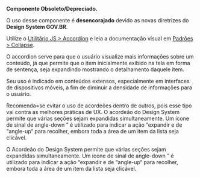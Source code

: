 <div class="br-message warning" role="alert">
    <div class="icon" aria-label="Componente Obsoleto">
        <i class="fas fa-exclamation-triangle fa-lg" aria-hidden="true"></i>
    </div>
    <div class="content">
        <p><strong>Componente Obsoleto/Depreciado.</strong></p>
        <p>O uso desse componente é <strong>desencorajado</strong> devido as novas diretrizes do <strong>Design System GOV.BR</strong>.</p>
        <p>Utilize o <a href="/ds/util/accordion/">Utilitário JS > Accordion</a> e leia a documentação visual em <a href="/ds/padroes/collapse">Padrões > Collapse</a>.</p>
    </div>
</div>

O accordion serve para que o usuário visualize mais informações sobre um conteúdo, já que permite que o item inicialmente exibido na tela em forma de sentença, seja expandindo mostrando o detalhamento daquele item.

Seu uso é indicado em conteúdos extensos, especialmente em interfaces de dispositivos móveis, a fim de diminuir a densidade de informações para o usuário.

Recomenda=se evitar o uso de acordeões dentro de outros, pois esse tipo vai contra as melhores práticas de UX. O acordeão do Design System permite que várias seções sejam expandidas simultaneamente. Um ícone de sinal de angle-down ” é utilizado para indicar a ação “expandir e de “angle-up“ para recolher, embora toda a área de um item da lista seja clicável.

O Acordeão do Design System permite que várias seções sejam expandidas simultaneamente. Um ícone de sinal de angle-down ” é utilizado para indicar a ação “expandir e de “angle-up“ para recolher, embora toda a área de um item da lista seja clicável.

